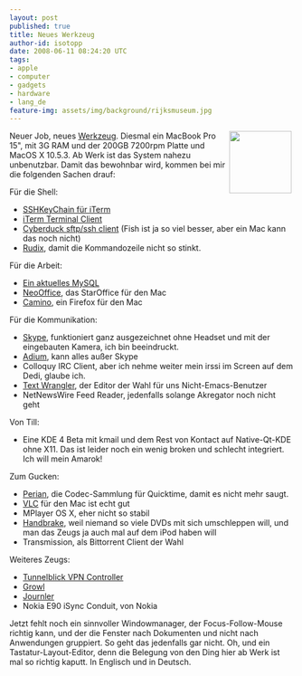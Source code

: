 ```yaml
---
layout: post
published: true
title: Neues Werkzeug
author-id: isotopp
date: 2008-06-11 08:24:20 UTC
tags:
- apple
- computer
- gadgets
- hardware
- lang_de
feature-img: assets/img/background/rijksmuseum.jpg
---
```

<!-- s9ymdb:4758 --><img class="serendipity_image_right" width="110" height="110" style="float: right; border: 0px; padding-left: 5px; padding-right: 5px;" src="/uploads/mbp.serendipityThumb.jpg" alt="" />
 Neuer Job, neues <a href="http://blog.koehntopp.de/archives/1062-Werkzeug.html">Werkzeug</a>. Diesmal ein MacBook Pro 15", mit 3G RAM und der 200GB 7200rpm Platte und MacOS X 10.5.3. Ab Werk ist das System nahezu unbenutzbar. Damit das bewohnbar wird, kommen bei mir die folgenden Sachen drauf:



Für die Shell:
<ul><li><a href="http://www.sshkeychain.org">SSHKeyChain für iTerm</a></li><li><a href="http://iterm.sf.net">iTerm Terminal Client</a></li><li><a href="http://cyberduck.ch">Cyberduck sftp/ssh client</a> (Fish ist ja so viel besser, aber ein Mac kann das noch nicht)</li><li><a href="http://rudix.sf.net">Rudix</a>, damit die Kommandozeile nicht so stinkt.</li></ul>
Für die Arbeit:
<ul><li><a href="http://www.mysql.com">Ein aktuelles MySQL</a></li><li><a href="http://www.neooffice.org">NeoOffice</a>, das StarOffice für den Mac</li><li><a href="http://caminobrowser.org">Camino</a>, ein Firefox für den Mac</li></ul>
Für die Kommunikation:
<ul><li><a href="http://skype.com">Skype</a>, funktioniert ganz ausgezeichnet ohne Headset und mit der eingebauten Kamera, ich bin beeindruckt.</li><li><a href="http://www.adiumx.com">Adium</a>, kann alles außer Skype</li><li>Colloquy IRC Client, aber ich nehme weiter mein irssi im Screen auf dem Dedi, glaube ich.</li><li><a href="http://www.barebones.com">Text Wrangler</a>, der Editor der Wahl für uns Nicht-Emacs-Benutzer</li><li>NetNewsWire Feed Reader, jedenfalls solange Akregator noch nicht geht</ul>
Von Till:
<ul><li>Eine KDE 4 Beta mit kmail und dem Rest von Kontact auf Native-Qt-KDE ohne X11. Das ist leider noch ein wenig broken und schlecht integriert. Ich will mein Amarok!</li></ul>
Zum Gucken:
<ul><li><a href="http://perian.org">Perian</a>, die Codec-Sammlung für Quicktime, damit es nicht mehr saugt.</li><li><a href="http://www.videolan.org">VLC</a> für den Mac ist echt gut</li><li>MPlayer OS X, eher nicht so stabil</li><li><a href="http://handbrake.fr/?article=download">Handbrake</a>, weil niemand so viele DVDs mit sich umschleppen will, und man das Zeugs ja auch mal auf dem iPod haben will</li><li>Transmission, als Bittorrent Client der Wahl</li></ul>
Weiteres Zeugs:
<ul><li><a href="http://www.tunnelblick.net">Tunnelblick VPN Controller</a></li><li><a href="http://www.growl.info">Growl</a></li><li><a href="http://journler.com/download/index.php">Journler</a></li><li>Nokia E90 iSync Conduit, von Nokia</li></ul>
Jetzt fehlt noch ein sinnvoller Windowmanager, der Focus-Follow-Mouse richtig kann, und der die Fenster nach Dokumenten und nicht nach Anwendungen gruppiert. So geht das jedenfalls gar nicht. Oh, und ein Tastatur-Layout-Editor, denn die Belegung von den Ding hier ab Werk ist mal so richtig kaputt. In Englisch und in Deutsch.

